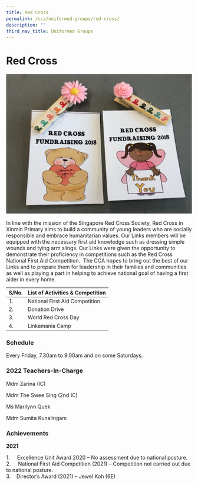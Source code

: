 ```yaml
---
title: Red Cross
permalink: /cca/uniformed-groups/red-cross/
description: ""
third_nav_title: Uniformed Groups
---
```

# **Red Cross**
![](/images/Fund-Raising.jpeg)

In line with the mission of the Singapore Red Cross Society, Red Cross in Xinmin Primary aims to build a community of young leaders who are socially responsible and embrace humanitarian values. Our Links members will be equipped with the necessary first aid knowledge such as dressing simple wounds and tying arm slings. Our Links were given the opportunity to demonstrate their proficiency in competitions such as the Red Cross National First Aid Competition.&nbsp; The CCA hopes to bring out the best of our Links and to prepare them for leadership in their families and communities as well as playing a part in helping to achieve national goal of having a first aider in every home.

| S/No. 	| List of Activities & Competition 	|
|---	|---	|
| 1. 	| National First Aid Competition 	|
| 2. 	| Donation Drive 	|
| 3. 	| World Red Cross Day 	|
| 4. 	| Linkamania Camp 	|

### Schedule    
Every Friday, 7.30am to 9.00am and on some Saturdays.

### 2022 Teachers-In-Charge

Mdm Zarina (IC)

Mdm The Swee Sing (2nd IC)

Ms Marilynn Quek

Mdm Sumita Kunalingam

### Achievements

**2021**

1.     Excellence Unit Award 2020 – No assessment due to national posture.    
2.     National First Aid Competition (2021) – Competition not carried out due to national posture.       
3.    Director’s Award (2021) – Jewel Koh (6E)